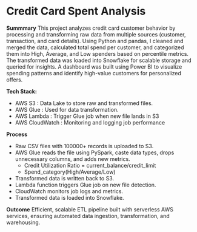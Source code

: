 # Credit Card Spent Analysis

**Summmary** 
This project analyzes credit card customer behavior by processing and transforming raw data from multiple sources (customer, transaction, and card details). Using Python and pandas, I cleaned and merged the data, calculated total spend per customer, and categorized them into High, Average, and Low spenders based on percentile metrics. The transformed data was loaded into Snowflake for scalable storage and queried for insights. A dashboard was built using Power BI to visualize spending patterns and identify high-value customers for personalized offers.


**Tech Stack:**
- AWS S3 : Data Lake to store raw and transformed files.
- AWS Glue : Used for data transformation.
- AWS Lambda : Trigger Glue job when new file lands in S3
- AWS CloudWatch : Monitoring and logging job performance

**Process**
- Raw CSV files with 100000+ records is uploaded to S3.
- AWS Glue reads the file using PySpark, caste data types, drops unnecessary columns, and adds new metrics.
    - Credit Utilization Ratio = current_balance/credit_limit
    - Spend_category(High/Average/Low)
- Transformed data is written back to S3.
- Lambda function triggers Glue job on new file detection.
- CloudWatch monitors job logs and metrics.
- Transformed data is loaded into Snowflake.

**Outcome** 
Efficient, scalable ETL pipeline built with serverless AWS services, ensuring automated data
ingestion, transformation, and warehousing.




